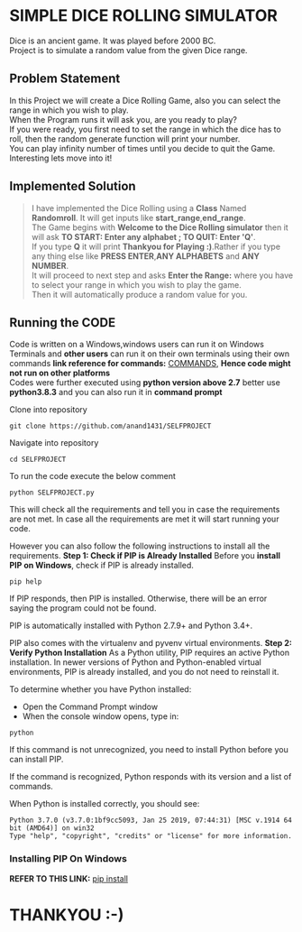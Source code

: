 # SIMPLE DICE ROLLING SIMULATOR
Dice is an ancient game. It was played before 2000 BC.  
Project is to simulate a random value from the given Dice range.  

## Problem Statement
In this Project we will create a Dice Rolling Game, also you can select the range in which you wish to play.   
When the Program runs it will ask you, are you ready to play?    
If you were ready, you first need to set the range in which the dice has to roll, then the random generate function will print your number.   
You can play infinity number of times until you decide to quit the Game.  
Interesting lets move into it!  

## Implemented Solution
> I have implemented the Dice Rolling using a **Class** Named **Randomroll**. It will get inputs like **start_range**,**end_range**.  
> The Game begins with **Welcome to the Dice Rolling simulator** then it will ask **TO START: Enter any alphabet ; TO QUIT: Enter 'Q'**.   
> If you type **Q** it will print **Thankyou for Playing :)**.Rather if you type any thing else like **PRESS ENTER**,**ANY ALPHABETS** and **ANY NUMBER**.   
> It will proceed to next step and asks **Enter the Range:** where you have to select your range in which you wish to play the game.  
> Then it will automatically produce a random value for you.  

## Running the CODE
Code is written on a Windows,windows users can run it on Windows Terminals and **other users** can run it on their own terminals using their own commands **link reference for commands:** [COMMANDS](https://www.lemoda.net/windows/windows2unix/windows2unix.html), **Hence code might not run on other platforms**   
Codes were further executed using **python version above 2.7** better use **python3.8.3** and you can also run it in **command prompt**   

Clone into repository
```batch
git clone https://github.com/anand1431/SELFPROJECT    
```
Navigate into repository
```batch
cd SELFPROJECT
```

To run the code execute the below comment 
``` batch
python SELFPROJECT.py
```
This will check all the requirements and tell you in case the requirements are not met. In case all the requirements are met it will start running your code.

However you can also follow the following instructions to install all the requirements.
**Step 1: Check if PIP is Already Installed**
Before you **install PIP on Windows**, check if PIP is already installed.
```batch
pip help
```
If PIP responds, then PIP is installed. Otherwise, there will be an error saying the program could not be found.

PIP is automatically installed with Python 2.7.9+ and Python 3.4+.

PIP also comes with the virtualenv and pyvenv virtual environments.
**Step 2: Verify Python Installation**
As a Python utility, PIP requires an active Python installation. In newer versions of Python and Python-enabled virtual environments, PIP is already installed, and you do not need to reinstall it.

To determine whether you have Python installed:

* Open the Command Prompt window
* When the console window opens, type in:
```batch
python
```
If this command is not unrecognized, you need to install Python before you can install PIP.

If the command is recognized, Python responds with its version and a list of commands.

When Python is installed correctly, you should see:
```batch
Python 3.7.0 (v3.7.0:1bf9cc5093, Jan 25 2019, 07:44:31) [MSC v.1914 64 bit (AMD64)] on win32
Type "help", "copyright", "credits" or "license" for more information.
```
### **Installing PIP On Windows**
**REFER TO THIS LINK:** [pip install](https://phoenixnap.com/kb/install-pip-windows)

# THANKYOU :-)

